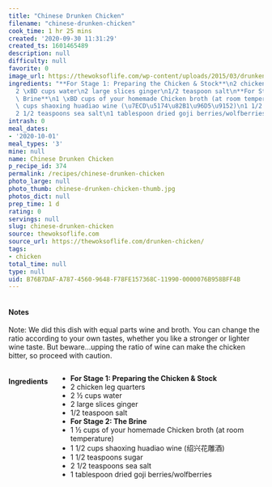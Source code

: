 ```yaml
---
title: "Chinese Drunken Chicken"
filename: "chinese-drunken-chicken"
cook_time: 1 hr 25 mins
created: '2020-09-30 11:31:29'
created_ts: 1601465489
description: null
difficulty: null
favorite: 0
image_url: https://thewoksoflife.com/wp-content/uploads/2015/03/drunken-chicken-1-201x300.jpg
ingredients: "**For Stage 1: Preparing the Chicken & Stock**\n2 chicken leg quarters\n\
  2 \xBD cups water\n2 large slices ginger\n1/2 teaspoon salt\n**For Stage 2: The\
  \ Brine**\n1 \xBD cups of your homemade Chicken broth (at room temperature)\n1 1/2\
  \ cups shaoxing huadiao wine (\u7ECD\u5174\u82B1\u96D5\u9152)\n1 1/2 teaspoons sugar\n\
  2 1/2 teaspoons sea salt\n1 tablespoon dried goji berries/wolfberries"
intrash: 0
meal_dates:
- '2020-10-01'
meal_types: '3'
mine: null
name: Chinese Drunken Chicken
p_recipe_id: 374
permalink: /recipes/chinese-drunken-chicken
photo_large: null
photo_thumb: chinese-drunken-chicken-thumb.jpg
photos_dict: null
prep_time: 1 d
rating: 0
servings: null
slug: chinese-drunken-chicken
source: thewoksoflife.com
source_url: https://thewoksoflife.com/drunken-chicken/
tags:
- chicken
total_time: null
type: null
uid: B76B7DAF-A787-4560-9648-F78FE157368C-11990-0000076B958BFF4B
---
```

<div class="large-8 medium-7 columns" id="writeup">		<div id="notes"><h4>Notes</h4>
<div class="box box-notes"><p>Note: We did this dish with equal parts wine and broth. You can change the ratio according to your own tastes, whether you like a stronger or lighter wine taste. But beware…upping the ratio of wine can make the chicken bitter, so proceed with caution.</p>
</div></div>	</div><!-- #writeup -->
</div><!-- #row-one -->
<div class="row" id="row-two">	<div class="medium-4 small-5 columns" id="ingredients"><h4>Ingredients</h4><div class="box box-ingredients content"><ul>
<li><strong>For Stage 1: Preparing the Chicken &amp; Stock</strong></li>
<li>2 chicken leg quarters</li>
<li>2 ½ cups water</li>
<li>2 large slices ginger</li>
<li>1/2 teaspoon salt</li>
<li><strong>For Stage 2: The Brine</strong></li>
<li>1 ½ cups of your homemade Chicken broth (at room temperature)</li>
<li>1 1/2 cups shaoxing huadiao wine (绍兴花雕酒)</li>
<li>1 1/2 teaspoons sugar</li>
<li>2 1/2 teaspoons sea salt</li>
<li>1 tablespoon dried goji berries/wolfberries</li>
</ul>
</div>	</div>	<div class="medium-6 small-7 columns" id="directions">	</div>